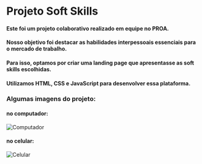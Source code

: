# Projeto Soft Skills
#### Este foi um projeto colaborativo realizado em equipe no PROA.
#### Nosso objetivo foi destacar as habilidades interpessoais essenciais para o mercado de trabalho.
#### Para isso, optamos por criar uma landing page que apresentasse as soft skills escolhidas.
#### Utilizamos HTML, CSS e JavaScript para desenvolver essa plataforma.
### Algumas imagens do projeto: 

#### no computador:
![Computador](https://github.com/DaviRSouza/Projeto-Soft-Skills/assets/144457305/99e674fc-f958-4845-ab0f-9cf8f47d9692)

#### no celular:
![Celular](https://github.com/DaviRSouza/Projeto-Soft-Skills/assets/144457305/289c9ae6-08e2-4926-a5f7-852333b562dd)
